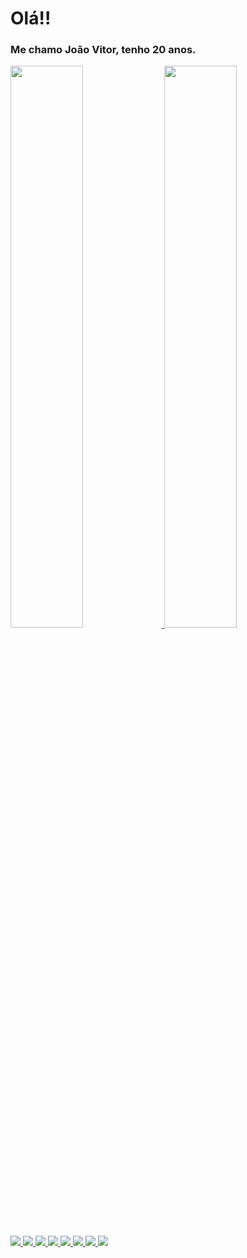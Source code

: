 # Olá!!
### Me chamo João Vitor, tenho 20 anos.
<div>
  <a href="https://github.com/joaovtfor"/>
  <img width="48%" src="https://github-readme-stats.vercel.app/api?username=joaovtfor&show_icons=true&bg_color=DEG,1C1C1C,778899&title_color=DCDCDC&text_color=DCDCDC&icon_color=C0C0C0&border_color=F8F8FF&custom_title=Stats"/>
  <img width="48%" src=https://github-readme-stats.vercel.app/api/top-langs/?username=joaovtfor&custom_title=Languages&&show_icons=true&bg_color=DEG,1C1C1C,778899&title_color=DCDCDC&text_color=DCDCDC&icon_color=C0C0C0&border_color=F8F8FF
</div> 
<div>
   <a href="https://wa.me/5554999303946"/>
   <img src="https://img.shields.io/badge/WhatsApp-25D366?style=for-the-badge&logo=whatsapp&logoColor=white"/>
   <a href="https://www.instagram.com/joaovtfor"/>
   <img src="https://img.shields.io/badge/Instagram-E4405F?style=for-the-badge&logo=instagram&logoColor=white"/>
   <a href = "mailto: joaovtfor@hotmail.com"/>
   <img src="https://img.shields.io/badge/Microsoft_Outlook-0078D4?style=for-the-badge&logo=microsoft-outlook&logoColor=white"/>
   <a href = "https://github.com/joaovtfor">
   <img src="https://img.shields.io/badge/HTML-239120?style=for-the-badge&logo=html5&logoColor=white"/>
   <img src="https://img.shields.io/badge/CSS-239120?&style=for-the-badge&logo=css3&logoColor=white"/>
   <img src="https://img.shields.io/badge/JavaScript-323330?style=for-the-badge&logo=javascript&logoColor=F7DF1E"/>
   <img src="https://img.shields.io/badge/Python-14354C?style=for-the-badge&logo=python&logoColor=white"/>
   <img src="https://img.shields.io/badge/React-20232A?style=for-the-badge&logo=react&logoColor=61DAFB"/>
   <div/>
